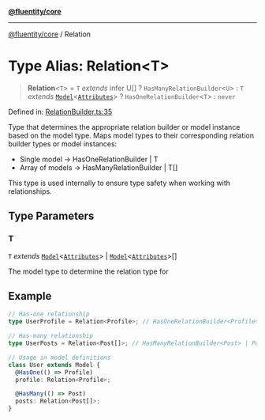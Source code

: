 [**@fluentity/core**](../README.md)

***

[@fluentity/core](../globals.md) / Relation

# Type Alias: Relation\<T\>

> **Relation**\<`T`\> = `T` *extends* infer U[] ? `HasManyRelationBuilder`\<`U`\> : `T` *extends* [`Model`](../classes/Model.md)\<[`Attributes`](../interfaces/Attributes.md)\> ? `HasOneRelationBuilder`\<`T`\> : `never`

Defined in: [RelationBuilder.ts:35](https://github.com/cedricpierre/fluentity-core/blob/0477a087824bf7a4018f8406c3dc788cd653f1f5/src/RelationBuilder.ts#L35)

Type that determines the appropriate relation builder or model instance based on the model type.
Maps model types to their corresponding relation builder types or model instances:
- Single model -> HasOneRelationBuilder<T> | T
- Array of models -> HasManyRelationBuilder<T> | T[]

This type is used internally to ensure type safety when working with relationships.

## Type Parameters

### T

`T` *extends* [`Model`](../classes/Model.md)\<[`Attributes`](../interfaces/Attributes.md)\> \| [`Model`](../classes/Model.md)\<[`Attributes`](../interfaces/Attributes.md)\>[]

The model type to determine the relation type for

## Example

```typescript
// Has-one relationship
type UserProfile = Relation<Profile>; // HasOneRelationBuilder<Profile> | Profile

// Has-many relationship
type UserPosts = Relation<Post[]>; // HasManyRelationBuilder<Post> | Post[]

// Usage in model definitions
class User extends Model {
  @HasOne(() => Profile)
  profile: Relation<Profile>;

  @HasMany(() => Post)
  posts: Relation<Post[]>;
}
```

